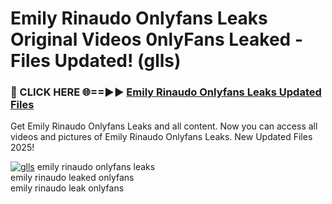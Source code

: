 # Emily Rinaudo Onlyfans Leaks Original Videos 0nlyFans Leaked - Files Updated! (glls)

<h3>🔴 CLICK HERE 🌐==►► <a href="https://tinyurl.com/2jnfzry5" rel="nofollow">Emily Rinaudo Onlyfans Leaks Updated Files</a></h3>

Get Emily Rinaudo Onlyfans Leaks and all content. Now you can access all videos and pictures of Emily Rinaudo Onlyfans Leaks. New Updated Files 2025!

[![glls](https://i.imgur.com/GyGTBgg.gif)](https://tinyurl.com/2jnfzry5)
emily rinaudo onlyfans leaks<br>
emily rinaudo leaked onlyfans<br>
emily rinaudo leak onlyfans